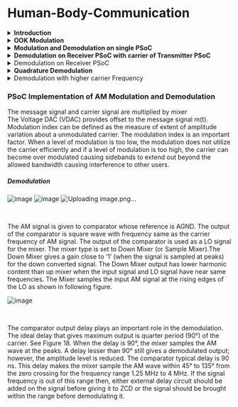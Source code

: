 # Human-Body-Communication
<details>
  <summary><strong>Introduction</strong></summary>
The Wired communication networks and wireless communication technologies like Wi
Fi, Bluetooth, and Infrared communication, each capable of high-speed data transfer 
come with limitations, such as line-of-sight constraints, high power usage, vulnerability 
to signal interception, and lower data throughput. To address these challenges, Human 
body communication (HBC) has emerged as a promising alternative. Computational 
advancements has developed in such a way that energy/bit in computation has become 
less compared to energy/bit for communication of that bit so energy/bit in communication 
became bottleneck for implementing low power embedded systems.  
HBC offers an alternative communication methodology for transferring data. HBC 
eliminates for the need for wires and cables. It is also more secure and efficient compared 
to other wireless communication technologies. As the signals are not radiating in HBC, 
the data signals are not prone to interception. The control of data transfer is also simple as 
the human body is the medium. So, whenever the human body comes in contact with 
both transmitter and receiver modules the data transfer begins and as soon as this 
connection is broken, the data transfer stops.

### Working Principles of HBC 
Human body is good conductor of electricity. Hence the human body can be used as 
conductor to connect two nodes and enable flow of electricity and complete the circuit. 
The communication starts as soon as the path is established between the transmitter and 
receiver through the human body. In normal conditions the human body offers a 
resistance of about 10,000 ohms, but it can be even greater if the person is dehydrated. 
For the safety of the body the current should be limited to 5mA to 9mA. Also the 
maximum voltage that the human body can safely take is 5V. 

### Implementation 
A transmitter is designed which will modulate the message signal with a carrier wave and 
induces displacement current through the human body according to the modulated signal 
variations and when a receiver is in contact with the human body, the circuit is closed and 
the transmission of the signals takes place. The receiver amplifies the received signal and 
is converted back to data using the microcontroller on the receiver end.

</details>

<details>
  <summary><strong>OOK Modulation</strong>
   </summary>
  
## Why Modulation?
Modulating the message signal before transmitting has several advantages:
<br>
1. Reduces intereference while sending the message data over long distance as low frequency signals are more prone to interferences.
<br>

OOK Modulation is a type of AM modulation in which the modulated wave is the product of message and carrier wave. The output is carrier if the input message is bit '1', else zero. Hence, OOK is considered as digital modulation technique.
<br>

![image](https://github.com/user-attachments/assets/9e752135-c999-42b6-9a54-de41d4890d4b)

<br>
Baudrate: 100 bits per second
<br> 
Carrier Frequency: 10 KHz (generated using PWM)
<br>
Two PWMs are used on the transmitter PSoC , one for generating Message signal and the other to generate carrier signal.
The output of these two PWMs are given as input to Mixer so as to obtain the product of message and carrier signals. This product signal represents the OOK modulated signal.
<br>


### OOK Modulation on PSoC:
TopDesign in PSoC <br>

Fc = 1KHz
<br>
Fm = 100Hz
<br>

![image](https://github.com/user-attachments/assets/12017742-960f-48f2-bad1-66a626abaaab)

<br>
Oscilloscope waveform of modulated signal:
<br>
</details>
<details>
  <summary>
   <strong> Modulation and Demodulation on single PSoC</strong> </summary>
  
Fc = 10KHz
<br>
  Fm = 100Hz

  <br>
  
  ![image](https://github.com/user-attachments/assets/53e652ac-559d-41de-a04c-81ea8e901b8e)

<br>

![image](https://github.com/user-attachments/assets/ac033707-4ac3-4059-9f80-5e54bd4da040)

<br>
First Waveform: Modulated signal taken from the ouput of 1st Mixer and given as input to the 2nd Mixer within the same PSoC.
<br>
Second waveform: Demodulated Signal, output of the second Mixer.
<br>
Note: Mixer has been configured as Sample(down) Mixer.
<br>

  ### Conclusion:
  Perfect Demodulation without any loss and the frequency of demodulated signal is matching with the frequency of the message at transmitter.

  ### Mixer Component
PSoC Creator provides a “Mixer” component. It can be used for frequency conversion of an input signal using a local
oscillator (LO) signal as the sampling clock. 
<br>
The Mixer component can be configured in two
configurations:
1. Up Mixer:  Multiplies the input signal with LO.
2. Down Mixer: Operates as a sample and hold circuit on the input signal.

</details>

<details>
  <summary>
<strong>Demodulation on Receiver PSoC with carrier of Transmitter PSoC </strong> </summary>
  
###  Transmitter PSoC:
Both carrier and message signal are generated by PWM with Fc = 10KHz and Fm = 1KHz.
The carrier signal is multiplied with the message signal using the mixer.
<br>

![image](https://github.com/user-attachments/assets/178644f9-2bed-478f-8dc9-07a96e663a3e)

<br>

```
#include "project.h"

int main(void)
{
    CyGlobalIntEnable; /* Enable global interrupts. */

     //Mixer_1_Start();

    for(;;)
    {
        PWM_1_Start();
        PWM_2_Start();
    }
}
```

#### Demodulation
</details>

<details>
  <summary>
    Demodulation on Receiver PSoC
  </summary>
  
 ### PSoC Top design and configuration
   ![image](https://github.com/user-attachments/assets/13210977-104a-4785-b805-65eba7507c51)
   <br>

   The Modulated signal is taken from the transmitter PSoC and given as input to the receiver PSoC. The Mixer in the receiver PSoC is fed with this modulated signal along with the carrier generated by PWM with same frquency as carrier on the transmitter side.
Output Waveform:
<br>
![image](https://github.com/user-attachments/assets/87d8467f-a9ee-4751-92a1-d19a80421d98)
<br>
Note: This is the output when the Mixer is configured as "Up Mixer".
### Inference:
<br>
There has been loss of data after few cycles. This is because of the accumulation of Phase missmatch.
<br>
The carriers generated at the transmitter side and the receiver side doesnot match in terms of phase.
But this phase difference is getting accumulated over time and when the phase difference exceeds T/2, the output of the mixer goes to zero. This is called Phase drift.
 ### Phase Drift
 The unwanted change or deviation in the phase of the signal over time is called phase drift. This can be caused by factors like temperature variations, component aging, or noise. 
 <br>
 <br>
To solve phase drift problems in communication systems, real-time phase drift compensation schemes can be implemented or optimize phase shifts in reconfigurable intelligent surfaces (RIS) can be implemented. 
 
</details>

<details>
  <summary>
  <strong> Quadrature Demodulation </strong>  </summary>

    ### PSoC Top design and configuration
    
  ![image](https://github.com/user-attachments/assets/e48b2d5a-aea4-45f5-8690-b43eab36a785)

</details>

<details>
  <summary>
  Demodulation with higher carrier Frequency </summary>
In this experiment, I have choosen 10KHz as carrier frequency on the transmitter side PSoC and 50KHz square wave is used in the receiver PSoC.
  <br>
  The Mixer at the receiver as two inputs:
  <br>
  1. Modulated wave with Fm = 1KHz and Fc = 10 KHz
  2. Local Carrier wave whose frequency is 50 KHz.
<br>
  ![image](https://github.com/user-attachments/assets/1255b6f3-a630-4ad9-9f99-0de8e7da78bd)

<br>

### Output Waveform:
<br>

![image](https://github.com/user-attachments/assets/8cb10129-98ef-4b1e-aac6-ea75734a6e43)

</details>

### PSoC Implementation of AM Modulation and Demodulation
The message signal and carrier signal are
multiplied by mixer
<br>
The Voltage DAC (VDAC) provides offset to the message signal m(t).
<br>
Modulation index can be defined as the
measure of extent of amplitude variation about a unmodulated carrier. The modulation index is an important factor.
When a level of modulation is too low, the modulation does not utilize the carrier efficiently and if a level of modulation
is too high, the carrier can become over modulated causing sidebands to extend out beyond the allowed bandwidth
causing interference to other users. 
##### Demodulation
![image](https://github.com/user-attachments/assets/a2d95b6f-d763-4f20-966d-aaeeff9fff54)
![image](https://github.com/user-attachments/assets/121c1132-0f3c-4664-b493-1563ec50dae9)
![Uploading image.png…]()

<br>

The AM signal is given to comparator whose reference is AGND. The output of the comparator is square wave with
frequency same as the carrier frequency of AM signal. The output of the comparator is used as a LO signal for the
mixer. The mixer type is set to Down Mixer (or Sample Mixer).The Down Mixer gives a gain close to ‘1’ (when the
signal is sampled at peaks) for the down converted signal. The Down Mixer output has lower harmonic content than
up mixer when the input signal and LO signal have near same frequencies. The Mixer samples the input AM signal at
the rising edges of the LO as shown in following figure.

![image](https://github.com/user-attachments/assets/333da9e0-c562-4847-8686-ce864b89f585)

<br>

The comparator output delay plays
an important role in the demodulation. The ideal delay that gives maximum output is quarter period (90°) of the
carrier. See Figure 18. When the delay is 90°, the mixer samples the AM wave at the peaks. A delay lesser than 90°
still gives a demodulated output; however, the amplitude level is reduced. The comparator typical delay is 90 ns. This
delay makes the mixer sample the AM wave within 45° to 135° from the zero crossing for the frequency range
1.25 MHz to 4 MHz. If the signal frequency is out of this range then, either external delay circuit should be added on
the signal before giving it to ZCD or the signal should be brought within the range before demodulating it.
